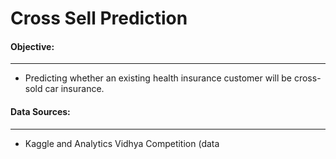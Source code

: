 # Cross Sell Prediction

#### Objective: 

----

- Predicting whether an existing health insurance customer will be cross-sold car insurance.

#### Data Sources:

----

- Kaggle and Analytics Vidhya Competition (data 

  [here]: https://www.kaggle.com/anmolkumar/health-insurance-cross-sell-prediction